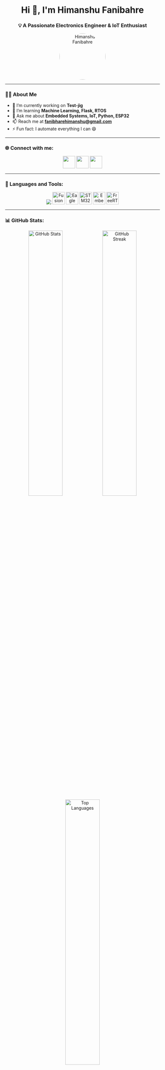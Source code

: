 <h1 align="center">Hi 👋, I'm Himanshu Fanibahre</h1>
<h3 align="center">💡 A Passionate Electronics Engineer & IoT Enthusiast</h3>

<p align="center">
  <img src="https://avatars.githubusercontent.com/u/your_github_user_id?v=4" alt="Himanshu Fanibahre" width="150" height="150" style="border-radius:50%;"/>
</p>

---

### 👨‍💻 About Me

- 🔭 I’m currently working on **Test-jig**
- 🌱 I’m learning **Machine Learning, Flask, RTOS**
- 💬 Ask me about **Embedded Systems, IoT, Python, ESP32**
- 📫 Reach me at **fanibharehimanshu@gmail.com**
- ⚡ Fun fact: I automate everything I can 😄

---

### 🌐 Connect with me:
<p align="center">
<a href="https://linkedin.com/in/himanshu-fanibhare" target="blank"><img src="https://skillicons.dev/icons?i=linkedin" height="40"/></a>
<a href="https://instagram.com/the_electrogenic" target="blank"><img src="https://skillicons.dev/icons?i=instagram" height="40"/></a>
<a href="https://www.youtube.com/@theelectrogenic3365" target="blank"><img src="https://skillicons.dev/icons?i=youtube" height="40"/></a>
</p>

---

### 🧠 Languages and Tools:
<p align="center">
  <!-- Common Tech Stack -->
  <img src="https://skillicons.dev/icons?i=arduino,c,cpp,python,git,linux,raspberrypi,vscode&theme=dark" />
  
  <!-- Additional Tools -->
  <img src="https://upload.wikimedia.org/wikipedia/commons/0/0c/Fusion360_Logo.svg" alt="Fusion 360" width="40" height="40" title="Fusion 360"/>
  <img src="https://seeklogo.com/images/A/autodesk-eagle-logo-7E4E6F9453-seeklogo.com.png" alt="Eagle" width="40" height="40" title="Autodesk Eagle"/>
  <img src="https://upload.wikimedia.org/wikipedia/commons/2/29/ST_logo.svg" alt="STM32" width="40" height="40" title="STM32 Microcontrollers"/>
  <img src="https://cdn.worldvectorlogo.com/logos/embedded-c.svg" alt="Embedded C" width="40" height="40" title="Embedded C"/>
  <img src="https://www.freertos.org/fr-content-src/uploads/2018/09/FreeRTOS_logo.svg" alt="FreeRTOS" width="40" height="40" title="FreeRTOS"/>
</p>


---

### 📊 GitHub Stats:

<p align="center">
  <img src="https://github-readme-stats.vercel.app/api?username=himanshufanibhare&show_icons=true&theme=tokyonight" alt="GitHub Stats" width="47%" />
  <img src="https://github-readme-streak-stats.herokuapp.com?user=himanshufanibhare&theme=tokyonight&hide_border=true" alt="GitHub Streak" width="47%" />
</p>

<p align="center">
  <img src="https://github-readme-stats.vercel.app/api/top-langs/?username=himanshufanibhare&layout=compact&theme=tokyonight" alt="Top Languages" width="47%" />
</p>

---

### 🏆 GitHub Trophies
<p align="center">
  <img src="https://github-profile-trophy.vercel.app/?username=himanshufanibhare&theme=tokyonight&no-frame=true&no-bg=true&margin-w=15" />
</p>

---

### 👀 Profile Views
<p align="center">
  <img src="https://komarev.com/ghpvc/?username=himanshufanibhare&label=Profile%20Views&color=blueviolet&style=flat" alt="Profile Views" />
</p>

---

⭐️ *Made with ❤️ by [Himanshu Fanibahre](https://github.com/himanshufanibhare)*
